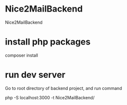 # Nice2MailBackend
Nice2MailBackend

# install php packages
composer install
# run dev server
Go to root directory of backend project, and run command

php -S localhost:3000 -t Nice2MailBackend/
